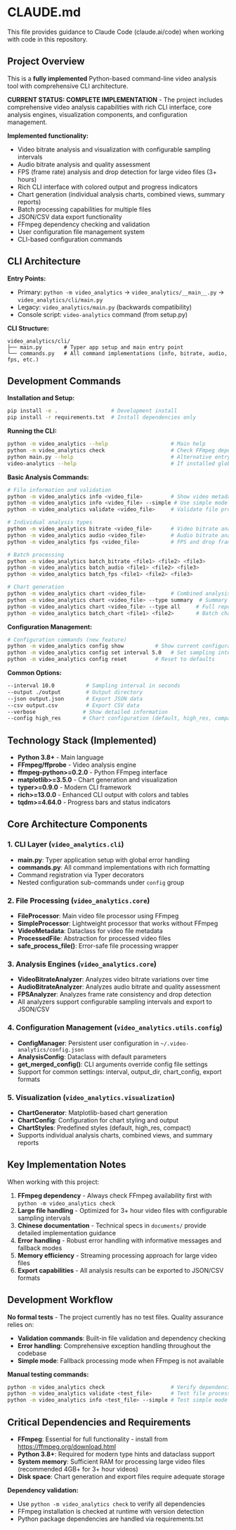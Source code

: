 # CLAUDE.md

This file provides guidance to Claude Code (claude.ai/code) when working with code in this repository.

## Project Overview

This is a **fully implemented** Python-based command-line video analysis tool with comprehensive CLI architecture.

**CURRENT STATUS: COMPLETE IMPLEMENTATION** - The project includes comprehensive video analysis capabilities with rich CLI interface, core analysis engines, visualization components, and configuration management.

**Implemented functionality:**
- Video bitrate analysis and visualization with configurable sampling intervals
- Audio bitrate analysis and quality assessment  
- FPS (frame rate) analysis and drop detection for large video files (3+ hours)
- Rich CLI interface with colored output and progress indicators
- Chart generation (individual analysis charts, combined views, summary reports)
- Batch processing capabilities for multiple files
- JSON/CSV data export functionality
- FFmpeg dependency checking and validation
- User configuration file management system
- CLI-based configuration commands

## CLI Architecture

**Entry Points:**
- Primary: `python -m video_analytics` → `video_analytics/__main__.py` → `video_analytics/cli/main.py`
- Legacy: `video_analytics/main.py` (backwards compatibility)
- Console script: `video-analytics` command (from setup.py)

**CLI Structure:**
```
video_analytics/cli/
├── main.py       # Typer app setup and main entry point
└── commands.py   # All command implementations (info, bitrate, audio, fps, etc.)
```

## Development Commands

**Installation and Setup:**
```bash
pip install -e .                 # Development install
pip install -r requirements.txt  # Install dependencies only
```

**Running the CLI:**
```bash
python -m video_analytics --help                    # Main help
python -m video_analytics check                     # Check FFmpeg dependencies
python main.py --help                               # Alternative entry point
video-analytics --help                              # If installed globally
```

**Basic Analysis Commands:**
```bash
# File information and validation
python -m video_analytics info <video_file>         # Show video metadata
python -m video_analytics info <video_file> --simple # Use simple mode (no FFmpeg)
python -m video_analytics validate <video_file>     # Validate file processing

# Individual analysis types
python -m video_analytics bitrate <video_file>      # Video bitrate analysis
python -m video_analytics audio <video_file>        # Audio bitrate analysis  
python -m video_analytics fps <video_file>          # FPS and drop frame analysis

# Batch processing
python -m video_analytics batch_bitrate <file1> <file2> <file3>
python -m video_analytics batch_audio <file1> <file2> <file3>
python -m video_analytics batch_fps <file1> <file2> <file3>

# Chart generation
python -m video_analytics chart <video_file>        # Combined analysis chart
python -m video_analytics chart <video_file> --type summary  # Summary chart
python -m video_analytics chart <video_file> --type all     # Full report
python -m video_analytics batch_chart <file1> <file2>       # Batch chart generation
```

**Configuration Management:**
```bash
# Configuration commands (new feature)
python -m video_analytics config show          # Show current configuration
python -m video_analytics config set interval 5.0   # Set sampling interval
python -m video_analytics config reset         # Reset to defaults
```

**Common Options:**
```bash
--interval 10.0          # Sampling interval in seconds
--output ./output        # Output directory
--json output.json       # Export JSON data
--csv output.csv         # Export CSV data  
--verbose               # Show detailed information
--config high_res       # Chart configuration (default, high_res, compact)
```

## Technology Stack (Implemented)

- **Python 3.8+** - Main language
- **FFmpeg/ffprobe** - Video analysis engine  
- **ffmpeg-python>=0.2.0** - Python FFmpeg interface
- **matplotlib>=3.5.0** - Chart generation and visualization
- **typer>=0.9.0** - Modern CLI framework
- **rich>=13.0.0** - Enhanced CLI output with colors and tables
- **tqdm>=4.64.0** - Progress bars and status indicators

## Core Architecture Components

### 1. CLI Layer (`video_analytics.cli`)
- **main.py**: Typer application setup with global error handling
- **commands.py**: All command implementations with rich formatting
- Command registration via Typer decorators
- Nested configuration sub-commands under `config` group

### 2. File Processing (`video_analytics.core`)
- **FileProcessor**: Main video file processor using FFmpeg
- **SimpleProcessor**: Lightweight processor that works without FFmpeg
- **VideoMetadata**: Dataclass for video file metadata
- **ProcessedFile**: Abstraction for processed video files
- **safe_process_file()**: Error-safe file processing wrapper

### 3. Analysis Engines (`video_analytics.core`)
- **VideoBitrateAnalyzer**: Analyzes video bitrate variations over time
- **AudioBitrateAnalyzer**: Analyzes audio bitrate and quality assessment
- **FPSAnalyzer**: Analyzes frame rate consistency and drop detection
- All analyzers support configurable sampling intervals and export to JSON/CSV

### 4. Configuration Management (`video_analytics.utils.config`)
- **ConfigManager**: Persistent user configuration in `~/.video-analytics/config.json`
- **AnalysisConfig**: Dataclass with default parameters
- **get_merged_config()**: CLI arguments override config file settings
- Support for common settings: interval, output_dir, chart_config, export formats

### 5. Visualization (`video_analytics.visualization`)
- **ChartGenerator**: Matplotlib-based chart generation
- **ChartConfig**: Configuration for chart styling and output
- **ChartStyles**: Predefined styles (default, high_res, compact)
- Supports individual analysis charts, combined views, and summary reports

## Key Implementation Notes

When working with this project:

1. **FFmpeg dependency** - Always check FFmpeg availability first with `python -m video_analytics check`
2. **Large file handling** - Optimized for 3+ hour video files with configurable sampling intervals
3. **Chinese documentation** - Technical specs in `documents/` provide detailed implementation guidance
4. **Error handling** - Robust error handling with informative messages and fallback modes
5. **Memory efficiency** - Streaming processing approach for large video files
6. **Export capabilities** - All analysis results can be exported to JSON/CSV formats

## Development Workflow

**No formal tests** - The project currently has no test files. Quality assurance relies on:
- **Validation commands**: Built-in file validation and dependency checking
- **Error handling**: Comprehensive exception handling throughout the codebase
- **Simple mode**: Fallback processing mode when FFmpeg is not available

**Manual testing commands:**
```bash
python -m video_analytics check                     # Verify dependencies
python -m video_analytics validate <test_file>      # Test file processing
python -m video_analytics info <test_file> --simple # Test simple mode
```

## Critical Dependencies and Requirements

- **FFmpeg**: Essential for full functionality - install from https://ffmpeg.org/download.html
- **Python 3.8+**: Required for modern type hints and dataclass support
- **System memory**: Sufficient RAM for processing large video files (recommended 4GB+ for 3+ hour videos)
- **Disk space**: Chart generation and export files require adequate storage

**Dependency validation:**
- Use `python -m video_analytics check` to verify all dependencies
- FFmpeg installation is checked at runtime with version detection
- Python package dependencies are handled via requirements.txt